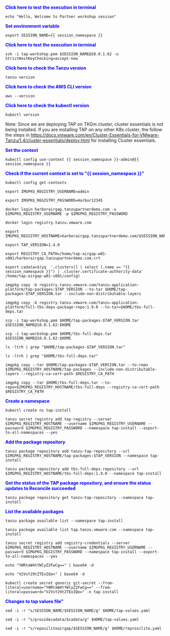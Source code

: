 
<p style="color:blue"><strong> Click here to test the execution in terminal</strong></p>

```execute-all
echo "Hello, Welcome to Partner workshop session"
```

<p style="color:blue"><strong> Set environment variable </strong></p>

```execute-all
export SESSION_NAME={{ session_namespace }}
```

<p style="color:blue"><strong> Click here to test the execution in terminal</strong></p>

```execute-1
ssh -i tap-workshop.pem $SESSION_NAME@10.0.1.62 -o StrictHostKeyChecking=accept-new
```

<p style="color:blue"><strong> Click here to check the Tanzu version</strong></p>

```execute-1
tanzu version
```

<p style="color:blue"><strong> Click here to check the AWS CLI version</strong></p>

```execute
aws --version
```

<p style="color:blue"><strong> Click here to check the kubectl version</strong></p>

```execute
kubectl version
```

Note: Since we are deploying TAP on TKGm cluster, cluster essentials is not being installed. If you are installing TAP on any other K8s cluster, the follow the steps in https://docs.vmware.com/en/Cluster-Essentials-for-VMware-Tanzu/1.4/cluster-essentials/deploy.html for installing Cluster essentials. 

<p style="color:blue"><strong> Set the context</strong></p>

```execute
kubectl config use-context {{ session_namespace }}-admin@{{ session_namespace }}
```

<p style="color:blue"><strong> Check if the current context is set to "{{ session_namespace }}"</strong></p>

```execute
kubectl config get-contexts
```

```execute-all
export IMGPKG_REGISTRY_USERNAME=admin
```

```execute-all
export IMGPKG_REGISTRY_PASSWORD=Harbor12345
```

```execute-all
docker login harborairgap.tanzupartnerdemo.com -u $IMGPKG_REGISTRY_USERNAME -p $IMGPKG_REGISTRY_PASSWORD
```

```execute-2
docker login registry.tanzu.vmware.com
```

```execute-all
export IMGPKG_REGISTRY_HOSTNAME=harborairgap.tanzupartnerdemo.com/$SESSION_NAME
```

```execute-all
export TAP_VERSION=1.4.0
```

```execute-1
export REGISTRY_CA_PATH=/home/tap-airgap-w01-s001/harborairgap.tanzupartnerdemo.com.crt
```

```execute-1
export cadata=$(yq  '.clusters[] | select (.name == "{{ session_namespace }}") | .cluster.certificate-authority-data' /home/tap-airgap-w01-s001/config)
```

```execute-2
imgpkg copy -b registry.tanzu.vmware.com/tanzu-application-platform/tap-packages:$TAP_VERSION --to-tar $HOME/tap-packages-$TAP_VERSION.tar --include-non-distributable-layers
```

```execute-2
imgpkg copy -b registry.tanzu.vmware.com/tanzu-application-platform/full-tbs-deps-package-repo:1.9.0 --to-tar=$HOME/tbs-full-deps.tar
```

```execute-2
scp -i tap-workshop.pem $HOME/tap-packages-$TAP_VERSION.tar $SESSION_NAME@10.0.1.62:$HOME
```

```execute-2
scp -i tap-workshop.pem $HOME/tbs-full-deps.tar $SESSION_NAME@10.0.1.62:$HOME
```

```execute-1
ls -ltrh | grep "$HOME/tap-packages-$TAP_VERSION.tar"
```

```execute-1
ls -ltrh | grep "$HOME/tbs-full-deps.tar"
```

```execute-1
imgpkg copy --tar $HOME/tap-packages-$TAP_VERSION.tar --to-repo $IMGPKG_REGISTRY_HOSTNAME/tap-packages --include-non-distributable-layers --registry-ca-cert-path $REGISTRY_CA_PATH
```

```execute-1
imgpkg copy --tar $HOME/tbs-full-deps.tar --to-repo=$IMGPKG_REGISTRY_HOSTNAME/tbs-full-deps --registry-ca-cert-path $REGISTRY_CA_PATH
```

<p style="color:blue"><strong> Create a namespace </strong></p>

```execute
kubectl create ns tap-install
```

```execute
tanzu secret registry add tap-registry --server   $IMGPKG_REGISTRY_HOSTNAME --username $IMGPKG_REGISTRY_USERNAME --password $IMGPKG_REGISTRY_PASSWORD --namespace tap-install --export-to-all-namespaces --yes
```

<p style="color:blue"><strong> Add the package repository </strong></p>

```execute
tanzu package repository add tanzu-tap-repository --url $IMGPKG_REGISTRY_HOSTNAME/tap-packages:$TAP_VERSION --namespace tap-install
```

```execute
tanzu package repository add tbs-full-deps-repository --url $IMGPKG_REGISTRY_HOSTNAME/tbs-full-deps:1.9.0 --namespace tap-install
```

<p style="color:blue"><strong> Get the status of the TAP package repository, and ensure the status updates to Reconcile succeeded </strong></p>

```execute
tanzu package repository get tanzu-tap-repository --namespace tap-install
```

<p style="color:blue"><strong>  List the available packages </strong></p>

```execute
tanzu package available list --namespace tap-install
```

```execute
tanzu package available list tap.tanzu.vmware.com --namespace tap-install
```

```
tanzu secret registry add registry-credentials --server   $IMGPKG_REGISTRY_HOSTNAME --username $IMGPKG_REGISTRY_USERNAME --password $IMGPKG_REGISTRY_PASSWORD --namespace tap-install --export-to-all-namespaces --yes
```

```execute
echo "YWRtaW4tYWlyZ2FwCg==" | base64 -d
```

```execute
echo "V2VsY29tZTExIQo=" | base64 -d
```

```execute
kubectl create secret generic git-secret --from-literal=username="YWRtaW4tYWlyZ2FwCg==" --from-literal=password="V2VsY29tZTExIQo=" -n tap-install
```


<p style="color:blue"><strong> Changes to tap values file" </strong></p>

```execute
sed -i -r "s/SESSION_NAME/$SESSION_NAME/g" $HOME/tap-values.yaml
```

```execute
sed -i -r "s/providecadata/$cadata/g" $HOME/tap-values.yaml
```

```execute
sed -i -r "s/reposiliteairgap/$SESSION_NAME/g" $HOME/reprosilite.yaml
```

